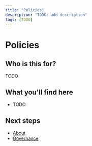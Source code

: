 ```yaml
---
title: "Policies"
description: "TODO: add description"
tags: [TODO]
---
```


# Policies

## Who is this for?

TODO

## What you'll find here

- TODO

## Next steps

- [About](./index.md)
- [Governance](./governance.md)
